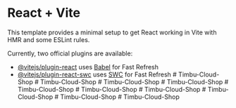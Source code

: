 # React + Vite

This template provides a minimal setup to get React working in Vite with HMR and some ESLint rules.

Currently, two official plugins are available:

- [@vitejs/plugin-react](https://github.com/vitejs/vite-plugin-react/blob/main/packages/plugin-react/README.md) uses [Babel](https://babeljs.io/) for Fast Refresh
- [@vitejs/plugin-react-swc](https://github.com/vitejs/vite-plugin-react-swc) uses [SWC](https://swc.rs/) for Fast Refresh
#   T i m b u - C l o u d - S h o p  
 #   T i m b u - C l o u d - S h o p  
 #   T i m b u - C l o u d - S h o p  
 #   T i m b u - C l o u d - S h o p  
 #   T i m b u - C l o u d - S h o p  
 #   T i m b u - C l o u d - S h o p  
 #   T i m b u - C l o u d - S h o p  
 #   T i m b u - C l o u d - S h o p  
 #   T i m b u - C l o u d - S h o p  
 #   T i m b u - C l o u d - S h o p  
 
